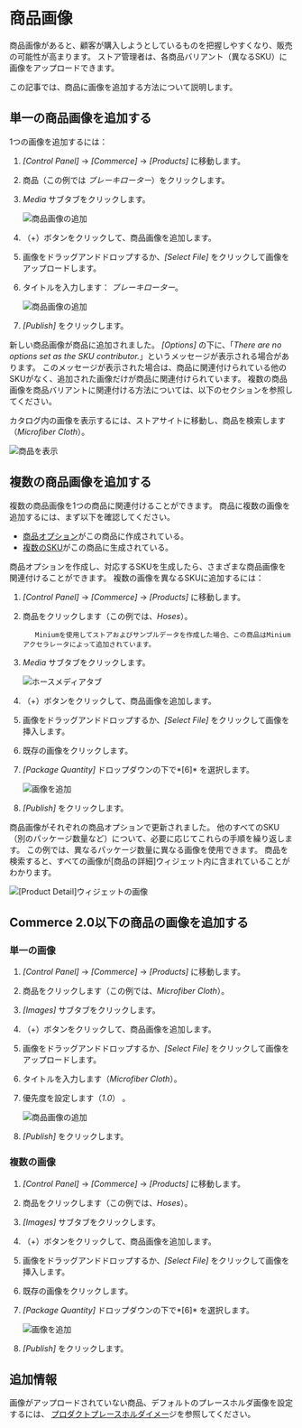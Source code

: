 # 商品画像

商品画像があると、顧客が購入しようとしているものを把握しやすくなり、販売の可能性が高まります。 ストア管理者は、各商品バリアント（異なるSKU）に画像をアップロードできます。

この記事では、商品に画像を追加する方法について説明します。

## 単一の商品画像を追加する

1つの画像を追加するには：

1.  *[Control Panel]* → *[Commerce]* → *[Products]* に移動します。

2.  商品（この例では *ブレーキローター*）をクリックします。

3.  *Media* サブタブをクリックします。

    ![商品画像の追加](./product-images/images/08.png)

4.  （+）ボタンをクリックして、商品画像を追加します。

5.  画像をドラッグアンドドロップするか、*[Select File]* をクリックして画像をアップロードします。

6.  タイトルを入力します： *ブレーキローター*。

    ![商品画像の追加](./product-images/images/06.png)

7.  *[Publish]* をクリックします。

新しい商品画像が商品に追加されました。 *[Options]* の下に、「*There are no options set as the SKU contributor.*」というメッセージが表示される場合があります。 このメッセージが表示された場合は、商品に関連付けられている他のSKUがなく、追加された画像だけが商品に関連付けられています。 複数の商品画像を商品バリアントに関連付ける方法については、以下のセクションを参照してください。

カタログ内の画像を表示するには、ストアサイトに移動し、商品を検索します（*Microfiber Cloth*）。

![商品を表示](./product-images/images/02.png)

## 複数の商品画像を追加する

複数の商品画像を1つの商品に関連付けることができます。 商品に複数の画像を追加するには、まず以下を確認してください。

  - [商品オプション](./customizing-your-product-with-product-options.md)がこの商品に作成されている。
  - [複数のSKU](./adding-skus-to-your-products.md)がこの商品に生成されている。

商品オプションを作成し、対応するSKUを生成したら、さまざまな商品画像を関連付けることができます。 複数の画像を異なるSKUに追加するには：

1.  *[Control Panel]* → *[Commerce]* → *[Products]* に移動します。

2.  商品をクリックします（この例では、*Hoses*）。

    ``` note::
       Miniumを使用してストアおよびサンプルデータを作成した場合、この商品はMiniumアクセラレータによって追加されています。
    ```

3.  *Media* サブタブをクリックします。

    ![ホースメディアタブ](./product-images/images/09.png)

4.  （+）ボタンをクリックして、商品画像を追加します。

5.  画像をドラッグアンドドロップするか、*[Select File]* をクリックして画像を挿入します。

6.  既存の画像をクリックします。

7.  *[Package Quantity]* ドロップダウンの下で*[6]* を選択します。

    ![画像を追加](./product-images/images/07.png)

8.  *[Publish]* をクリックします。

商品画像がそれぞれの商品オプションで更新されました。 他のすべてのSKU（別のパッケージ数量など）について、必要に応じてこれらの手順を繰り返します。 この例では、異なるパッケージ数量に異なる画像を使用できます。 商品を検索すると、すべての画像が[商品の詳細]ウィジェット内に含まれていることがわかります。

![[Product Detail]ウィジェットの画像](./product-images/images/05.png)

## Commerce 2.0以下の商品の画像を追加する

### 単一の画像

1.  *[Control Panel]* → *[Commerce]* → *[Products]* に移動します。

2.  商品をクリックします（この例では、*Microfiber Cloth*）。

3.  *[Images]* サブタブをクリックします。

4.  （+）ボタンをクリックして、商品画像を追加します。

5.  画像をドラッグアンドドロップするか、*[Select File]* をクリックして画像をアップロードします。

6.  タイトルを入力します（*Microfiber Cloth*）。

7.  優先度を設定します（*1.0*） 。

    ![商品画像の追加](./product-images/images/01.png)

8.  *[Publish]* をクリックします。

### 複数の画像

1.  *[Control Panel]* → *[Commerce]* → *[Products]* に移動します。

2.  商品をクリックします（この例では、*Hoses*）。

3.  *[Images]* サブタブをクリックします。

4.  （+）ボタンをクリックして、商品画像を追加します。

5.  画像をドラッグアンドドロップするか、*[Select File]* をクリックして画像を挿入します。

6.  既存の画像をクリックします。

7.  *[Package Quantity]* ドロップダウンの下で*[6]* を選択します。

    ![画像を追加](./product-images/images/04.png)

8.  *[Publish]* をクリックします。

## 追加情報

画像がアップロードされていない商品、デフォルトのプレースホルダ画像を設定するには、 [プロダクトプレースホルダイメー](../../catalogs/configuring-a-product-placeholder-image.md)ジを参照してください。
